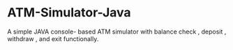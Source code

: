 # ATM-Simulator-Java
A simple JAVA console- based ATM simulator with balance check , deposit , withdraw , and exit functionally.
